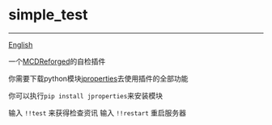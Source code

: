 # simple_test
-----
[English](https://github.com/rickyhoho/simple_test/blob/master/README.md)

一个[MCDReforged](https://github.com/Fallen-Breath/MCDReforged)的自检插件

你需要下载python模块[jproperties](https://pypi.org/project/jproperties/)去使用插件的全部功能

你可以执行`pip install jproperties`来安装模块

输入 `!!test` 来获得检查资讯
输入 `!!restart` 重启服务器
